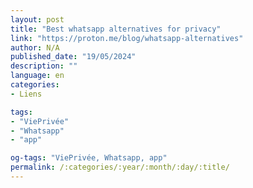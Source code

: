 ```yaml
---
layout: post
title: "Best whatsapp alternatives for privacy"
link: "https://proton.me/blog/whatsapp-alternatives"
author: N/A
published_date: "19/05/2024"
description: ""
language: en
categories:
- Liens

tags:
- "ViePrivée"
- "Whatsapp"
- "app"

og-tags: "ViePrivée, Whatsapp, app"
permalink: /:categories/:year/:month/:day/:title/
---
```

